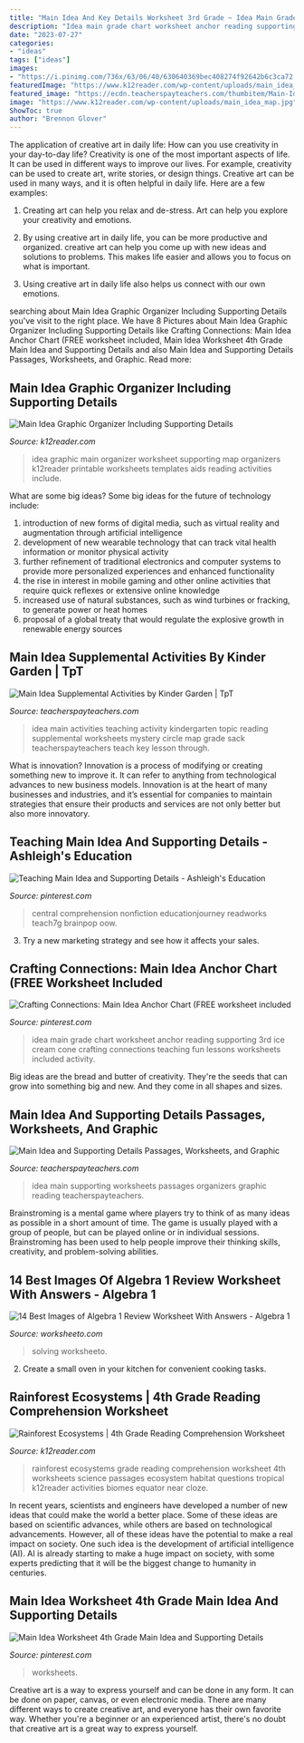 ```yaml
---
title: "Main Idea And Key Details Worksheet 3rd Grade ~ Idea Main Grade Chart Worksheet Anchor Reading Supporting 3rd Ice Cream Cone Crafting Connections Teaching Fun Lessons Worksheets Included Activity"
description: "Idea main grade chart worksheet anchor reading supporting 3rd ice cream cone crafting connections teaching fun lessons worksheets included activity"
date: "2023-07-27"
categories:
- "ideas"
tags: ["ideas"]
images:
- "https://i.pinimg.com/736x/63/06/40/630640369bec408274f92642b6c3ca72.jpg"
featuredImage: "https://www.k12reader.com/wp-content/uploads/main_idea_map.jpg"
featured_image: "https://ecdn.teacherspayteachers.com/thumbitem/Main-Idea-Supplimental-Activities-084710900-1387151104-1500873641/original-1022845-1.jpg"
image: "https://www.k12reader.com/wp-content/uploads/main_idea_map.jpg"
ShowToc: true
author: "Brennon Glover"
---
```



The application of creative art in daily life: How can you use creativity in your day-to-day life?
Creativity is one of the most important aspects of life. It can be used in different ways to improve our lives. For example, creativity can be used to create art, write stories, or design things. Creative art can be used in many ways, and it is often helpful in daily life. Here are a few examples: 
1) Creating art can help you relax and de-stress. Art can help you explore your creativity and emotions.

2) By using creative art in daily life, you can be more productive and organized. creative art can help you come up with new ideas and solutions to problems. This makes life easier and allows you to focus on what is important.

3) Using creative art in daily life also helps us connect with our own emotions.

	

		
searching about Main Idea Graphic Organizer Including Supporting Details you've visit to the right place. We have 8 Pictures about Main Idea Graphic Organizer Including Supporting Details like Crafting Connections: Main Idea Anchor Chart (FREE worksheet included, Main Idea Worksheet 4th Grade Main Idea and Supporting Details and also Main Idea and Supporting Details Passages, Worksheets, and Graphic. Read more:
		
    
## Main Idea Graphic Organizer Including Supporting Details

<img loading=lazy src="https://www.k12reader.com/wp-content/uploads/main_idea_map.jpg" onerror="this.onerror=null;this.src='https://tse2.mm.bing.net/th?id=OIP.fA0FZZIg-t4O-GeXr97SDQHaJl&amp;pid=15.1';" alt="Main Idea Graphic Organizer Including Supporting Details">

_Source: k12reader.com_

>idea graphic main organizer worksheet supporting map organizers k12reader printable worksheets templates aids reading activities include. 

	

What are some big ideas?
Some big ideas for the future of technology include: 
1) introduction of new forms of digital media, such as virtual reality and augmentation through artificial intelligence 
2) development of new wearable technology that can track vital health information or monitor physical activity 
3) further refinement of traditional electronics and computer systems to provide more personalized experiences and enhanced functionality 
4) the rise in interest in mobile gaming and other online activities that require quick reflexes or extensive online knowledge 
5) increased use of natural substances, such as wind turbines or fracking, to generate power or heat homes 
6) proposal of a global treaty that would regulate the explosive growth in renewable energy sources

    
## Main Idea Supplemental Activities By Kinder Garden | TpT

<img loading=lazy src="https://ecdn.teacherspayteachers.com/thumbitem/Main-Idea-Supplimental-Activities-084710900-1387151104-1500873641/original-1022845-1.jpg" onerror="this.onerror=null;this.src='https://tse3.mm.bing.net/th?id=OIP.nDm0I8okGpjgwUu44vsnTgDbEc&amp;pid=15.1';" alt="Main Idea Supplemental Activities by Kinder Garden | TpT">

_Source: teacherspayteachers.com_

>idea main activities teaching activity kindergarten topic reading supplemental worksheets mystery circle map grade sack teacherspayteachers teach key lesson through. 

	

What is innovation?
Innovation is a process of modifying or creating something new to improve it. It can refer to anything from technological advances to new business models. Innovation is at the heart of many businesses and industries, and it’s essential for companies to maintain strategies that ensure their products and services are not only better but also more innovatory.

    
## Teaching Main Idea And Supporting Details - Ashleigh&#039;s Education

<img loading=lazy src="https://i.pinimg.com/736x/63/06/40/630640369bec408274f92642b6c3ca72.jpg" onerror="this.onerror=null;this.src='https://tse1.mm.bing.net/th?id=OIP.HUq_2sJ4ks9Q1lYVYcWFJQHaJ6&amp;pid=15.1';" alt="Teaching Main Idea and Supporting Details - Ashleigh&#039;s Education">

_Source: pinterest.com_

>central comprehension nonfiction educationjourney readworks teach7g brainpop oow. 

	

3. Try a new marketing strategy and see how it affects your sales.

    
## Crafting Connections: Main Idea Anchor Chart (FREE Worksheet Included

<img loading=lazy src="https://i.pinimg.com/736x/c3/d3/ca/c3d3ca22b60adb46f23c63b77c367964.jpg" onerror="this.onerror=null;this.src='https://tse4.mm.bing.net/th?id=OIP.qAZB5RURGQNr1T3Uy6x9BgHaJ4&amp;pid=15.1';" alt="Crafting Connections: Main Idea Anchor Chart (FREE worksheet included">

_Source: pinterest.com_

>idea main grade chart worksheet anchor reading supporting 3rd ice cream cone crafting connections teaching fun lessons worksheets included activity. 

	

Big ideas are the bread and butter of creativity. They're the seeds that can grow into something big and new. And they come in all shapes and sizes.

    
## Main Idea And Supporting Details Passages, Worksheets, And Graphic

<img loading=lazy src="https://ecdn.teacherspayteachers.com/thumbitem/Finding-the-Main-Idea-Reading-Comprehension-Skills-Mini-Unit-1097362-1510220888/original-1097362-3.jpg" onerror="this.onerror=null;this.src='https://tse4.mm.bing.net/th?id=OIP.4mdW_sU9Ggoo_Q9f7i996QAAAA&amp;pid=15.1';" alt="Main Idea and Supporting Details Passages, Worksheets, and Graphic">

_Source: teacherspayteachers.com_

>idea main supporting worksheets passages organizers graphic reading teacherspayteachers. 

	

Brainstroming is a mental game where players try to think of as many ideas as possible in a short amount of time. The game is usually played with a group of people, but can be played online or in individual sessions. Brainstroming has been used to help people improve their thinking skills, creativity, and problem-solving abilities.

    
## 14 Best Images Of Algebra 1 Review Worksheet With Answers - Algebra 1

<img loading=lazy src="http://www.worksheeto.com/postpic/2015/04/algebra-1-solving-linear-equations-worksheet_710603.jpg" onerror="this.onerror=null;this.src='https://tse3.mm.bing.net/th?id=OIP.pdvEETrIzKuejjnQHuMYdQHaKL&amp;pid=15.1';" alt="14 Best Images of Algebra 1 Review Worksheet With Answers - Algebra 1">

_Source: worksheeto.com_

>solving worksheeto. 

	

2. Create a small oven in your kitchen for convenient cooking tasks.

    
## Rainforest Ecosystems | 4th Grade Reading Comprehension Worksheet

<img loading=lazy src="http://www.k12reader.com/wp-content/uploads/Gr4_Wk5_Rainforest_Ecosystems.jpg" onerror="this.onerror=null;this.src='https://tse2.mm.bing.net/th?id=OIP.TAIVpOQtzwOscCbE2jhIHAHaFt&amp;pid=15.1';" alt="Rainforest Ecosystems | 4th Grade Reading Comprehension Worksheet">

_Source: k12reader.com_

>rainforest ecosystems grade reading comprehension worksheet 4th worksheets science passages ecosystem habitat questions tropical k12reader activities biomes equator near cloze. 

	

In recent years, scientists and engineers have developed a number of new ideas that could make the world a better place. Some of these ideas are based on scientific advances, while others are based on technological advancements. However, all of these ideas have the potential to make a real impact on society. One such idea is the development of artificial intelligence (AI). AI is already starting to make a huge impact on society, with some experts predicting that it will be the biggest change to humanity in centuries.

    
## Main Idea Worksheet 4th Grade Main Idea And Supporting Details

<img loading=lazy src="https://i.pinimg.com/736x/84/28/3a/84283a57676ecb8d4b66bf6330352e59.jpg" onerror="this.onerror=null;this.src='https://tse3.mm.bing.net/th?id=OIP.oKWfYpnX9nybCl73sYTxLQAAAA&amp;pid=15.1';" alt="Main Idea Worksheet 4th Grade Main Idea and Supporting Details">

_Source: pinterest.com_

>worksheets. 

	

Creative art is a way to express yourself and can be done in any form. It can be done on paper, canvas, or even electronic media. There are many different ways to create creative art, and everyone has their own favorite way. Whether you're a beginner or an experienced artist, there's no doubt that creative art is a great way to express yourself.

